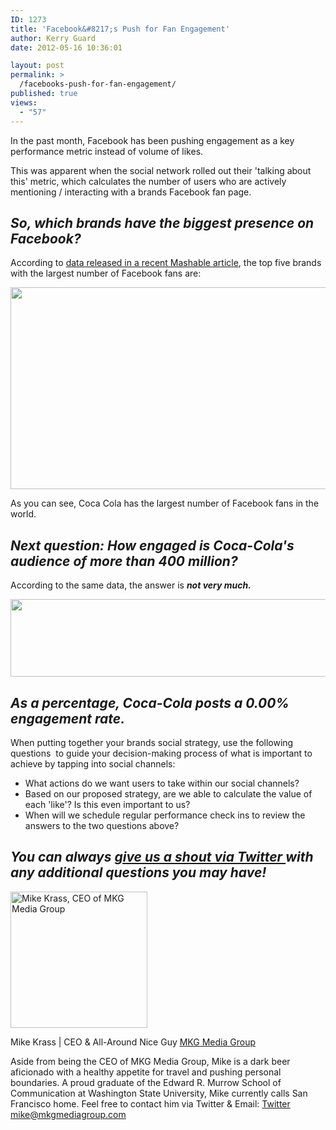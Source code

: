 ```yaml
---
ID: 1273
title: 'Facebook&#8217;s Push for Fan Engagement'
author: Kerry Guard
date: 2012-05-16 10:36:01

layout: post
permalink: >
  /facebooks-push-for-fan-engagement/
published: true
views:
  - "57"
---
```

In the past month, Facebook has been pushing engagement as a key performance metric instead of volume of likes.

This was apparent when the social network rolled out their 'talking about this' metric, which calculates the number of users who are actively mentioning / interacting with a brands Facebook fan page.
<h2><em>So, which brands have the biggest presence on Facebook?</em></h2>
According to <a href="http://mashable.com/2012/05/15/facebook-brands-global/" target="_blank">data released in a recent Mashable article</a>, the top five brands with the largest number of Facebook fans are:

<a href="http://mkgmediagroup.com/wp-content/uploads/2012/05/top-brands-by-fan-volume.png"><img class="aligncenter size-full wp-image-1276" title="top brands by fan volume" src="http://mkgmediagroup.com/wp-content/uploads/2012/05/top-brands-by-fan-volume.png" alt="" width="570" height="323" /></a>

As you can see, Coca Cola has the largest number of Facebook fans in the world.
<h2><em>Next question: How engaged is Coca-Cola's audience of more than 400 million?</em></h2>
According to the same data, the answer is <strong><em>not very much.</em></strong>

<a href="http://mkgmediagroup.com/wp-content/uploads/2012/05/engagement.png"><img class="aligncenter size-full wp-image-1277" title="engagement" src="http://mkgmediagroup.com/wp-content/uploads/2012/05/engagement.png" alt="" width="545" height="124" /></a>
<h2><em>As a percentage, Coca-Cola posts a <strong>0.00% </strong>engagement rate.</em></h2>
When putting together your brands social strategy, use the following questions  to guide your decision-making process of what is important to achieve by tapping into social channels:
<ul>
	<li>What actions do we want users to take within our social channels?</li>
	<li>Based on our proposed strategy, are we able to calculate the value of each 'like'? Is this even important to us?</li>
	<li>When will we schedule regular performance check ins to review the answers to the two questions above?</li>
</ul>
<h2><em>You can always <a href="http://twitter.com/mkgmediagroup" target="_blank">give us a shout via Twitter </a>with any additional questions you may have!</em></h2>

<img src="http://mkgmediagroup.com/wp-content/uploads/2011/08/mk_median_bw_head.jpeg" alt="Mike Krass, CEO of MKG Media Group" width="219" height="218" class="alignleft size-full wp-image-1794" />

<span itemprop="jobTitle">Mike Krass | CEO & All-Around Nice Guy</span>
<a href="http://www.mkgmediagroup.com" itemprop="url">MKG Media Group</a>
</span>

Aside from being the CEO of MKG Media Group, Mike is a dark beer aficionado with a healthy appetite for travel and pushing personal boundaries. A proud graduate of the Edward R. Murrow School of Communication at Washington State University, Mike currently calls San Francisco home. Feel free to contact him via Twitter & Email:
<a href="http://www.twitter.com/mikekrass" itemprop="url">Twitter</a>
<a href="mailto:mike@mkgmediagroup.com" itemprop="email">mike@mkgmediagroup.com</a>
</div>